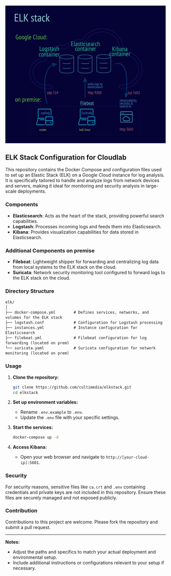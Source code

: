 ![Diagram of ELK stack deployment](images/ELK-stack.jpg)

## ELK Stack Configuration for Cloudlab

This repository contains the Docker Compose and configuration files used to set up an Elastic Stack (ELK) on a Google Cloud instance for log analysis. It is specifically tailored to handle and analyze logs from network devices and servers, making it ideal for monitoring and security analysis in large-scale deployments.

### Components

- **Elasticsearch**: Acts as the heart of the stack, providing powerful search capabilities.
- **Logstash**: Processes incoming logs and feeds them into Elasticsearch.
- **Kibana**: Provides visualization capabilities for data stored in Elasticsearch.

### Additional Components on premise
- **Filebeat**: Lightweight shipper for forwarding and centralizing log data from local systems to the ELK stack on the cloud.
- **Suricata**: Network security monitoring tool configured to forward logs to the ELK stack on the cloud.

### Directory Structure

```
elk/
│
├── docker-compose.yml        # Defines services, networks, and volumes for the ELK stack
├── logstash.conf             # Configuration for Logstash processing
├── instances.yml             # Instance configuration for Elasticsearch
├── filebeat.yml              # Filebeat configuration for log forwarding (located on prem)
└── suricata.yaml             # Suricata configuration for network monitoring (located on prem)
```

### Usage

1. **Clone the repository:**
   ```bash
   git clone https://github.com/cultimedia/elkstack.git
   cd elkstack
   ```

2. **Set up environment variables:**
   - Rename `.env.example` to `.env`.
   - Update the `.env` file with your specific settings.

3. **Start the services:**
   ```bash
   docker-compose up -d
   ```

4. **Access Kibana:**
   - Open your web browser and navigate to `http://[your-cloud-ip]:5601`.

### Security

For security reasons, sensitive files like `ca.crt` and `.env` containing credentials and private keys are not included in this repository. Ensure these files are securely managed and not exposed publicly.

### Contribution

Contributions to this project are welcome. Please fork the repository and submit a pull request.

---

**Notes:**
- Adjust the paths and specifics to match your actual deployment and environmental setup.
- Include additional instructions or configurations relevant to your setup if necessary.
